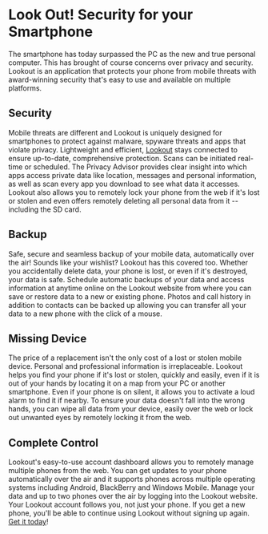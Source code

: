 # Look Out! Security for your Smartphone

The smartphone has today surpassed the PC as the new and true personal computer. This has brought of course concerns over privacy and security. Lookout is an application that protects your phone from mobile threats with award-winning security that's easy to use and available on multiple platforms.

## Security

Mobile threats are different and Lookout is uniquely designed for smartphones to protect against malware, spyware threats and apps that violate privacy. Lightweight and efficient, <a href="https://www.mylookout.com/">Lookout</a> stays connected to ensure up-to-date, comprehensive protection. Scans can be initiated real-time or scheduled. The Privacy Advisor provides clear insight into which apps access private data like location, messages and personal information, as well as scan every app you download to see what data it accesses. Lookout also allows you to remotely lock your phone from the web if it's lost or stolen and even offers remotely deleting all personal data from it -- including the SD card.

## Backup

Safe, secure and seamless backup of your mobile data, automatically over the air! Sounds like your wishlist? Lookout has this covered too. Whether you accidentally delete data, your phone is lost, or even if it's destroyed, your data is safe. Schedule automatic backups of your data and access information at anytime online on the Lookout website from where you can save or restore data to a new or existing phone. Photos and call history in addition to contacts can be backed up allowing you can transfer all your data to a new phone with the click of a mouse.

## Missing Device

The price of a replacement isn't the only cost of a lost or stolen mobile device. Personal and professional information is irreplaceable. Lookout helps you find your phone if it's lost or stolen, quickly and easily, even if it is out of your hands by locating it on a map from your PC or another smartphone. Even if your phone is on silent, it allows you to activate a loud alarm to find it if nearby. To ensure your data doesn't fall into the wrong hands, you can wipe all data from your device, easily over the web or lock out unwanted eyes by remotely locking it from the web.

## Complete Control

Lookout's easy-to-use account dashboard allows you to remotely manage multiple phones from the web. You can get updates to your phone automatically over the air and it supports phones across multiple operating systems including Android, BlackBerry and Windows Mobile. Manage your data and up to two phones over the air by logging into the Lookout website. Your Lookout account follows you, not just your phone. If you get a new phone, you'll be able to continue using Lookout without signing up again. <a href="https://www.mylookout.com/">Get it today</a>!
